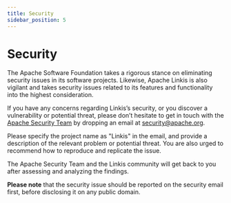 ```yaml
---
title: Security
sidebar_position: 5
---
```


# Security

The Apache Software Foundation takes a rigorous stance on eliminating security issues in its software projects. Likewise, Apache Linkis is also vigilant and takes security issues related to its features and functionality into the highest consideration.

If you have any concerns regarding Linkis’s security, or you discover a vulnerability or potential threat, please don’t hesitate to get in touch with the [Apache Security Team](http://www.apache.org/security/) by dropping an email at [security@apache.org](mailto:security@apache.org).

Please specify the project name as "Linkis" in the email, and provide a description of the relevant problem or potential threat. You are also urged to recommend how to reproduce and replicate the issue.

The Apache Security Team and the Linkis community will get back to you after assessing and analyzing the findings.

**Please note** that the security issue should be reported on the security email first, before disclosing it on any public domain.
